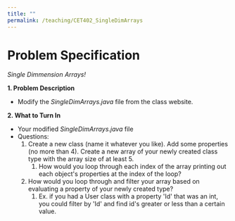 ```yaml
---
title: ""
permalink: /teaching/CET402_SingleDimArrays
---
```


# Problem Specification
*Single Dimmension Arrays!*
<br/>

__1. Problem Description__

- Modify the *SingleDimArrays.java* file from the class website.

__2. What to Turn In__

- Your modified *SingleDimArrays.java* file
- Questions:
    1. Create a new class (name it whatever you like). Add some properties (no more than 4). Create a new array of your newly created class type with the array size of at least 5.
       1. How would you loop through each index of the array printing out each object's properties at the index of the loop?
    2. How would you loop through and filter your array based on evaluating a property of your newly created type?
       1. Ex. if you had a User class with a property 'Id' that was an int, you could filter by 'Id' and find id's greater or less than a certain value.